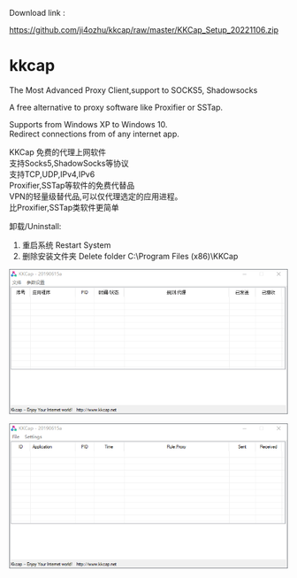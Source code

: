 Download link :

https://github.com/ji4ozhu/kkcap/raw/master/KKCap_Setup_20221106.zip


# kkcap
The Most Advanced Proxy Client,support to SOCKS5, Shadowsocks  

A free alternative to proxy software like Proxifier or SSTap.  

Supports from Windows XP to Windows 10.  
Redirect connections from of any internet app.  

KKCap 免费的代理上网软件  
支持Socks5,ShadowSocks等协议  
支持TCP,UDP,IPv4,IPv6  
Proxifier,SSTap等软件的免费代替品  
VPN的轻量级替代品,可以仅代理选定的应用进程。  
比Proxifier,SSTap类软件更简单  


卸载/Uninstall:
1. 重启系统  Restart System
2. 删除安装文件夹 Delete folder  C:\Program Files (x86)\KKCap

![jpg](https://raw.githubusercontent.com/ji4ozhu/imagefiles/master/cn.gif)

![jpg](https://raw.githubusercontent.com/ji4ozhu/imagefiles/master/en.gif)
